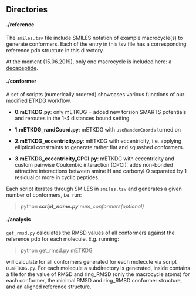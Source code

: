 
## Directories
#### ./reference
The `smiles.tsv` file include SMILES notation of example macrocycle(s) to generate conformers. Each of the entry in this tsv file has a corresponding reference pdb structure in this directory.

At the moment (15.06.2019), only one macrocycle is included here: a [decapeptide](https://pubs.acs.org/doi/10.1021/acs.jcim.8b00485).

#### ./conformer
A set of scripts (numerically ordered) showcases various functions of our modified ETKDG workflow.

- **0.mETKDG.py**: only mETKDG = added new torsion SMARTS potentials and reroutes in the 1-4 distances bound setting

- **1.mETKDG_randCoord.py**: mETKDG with `useRandomCoords` turned on

- **2.mETKDG_eccentricity.py**: mETKDG with eccentricity, i.e. applying elliptical constraints to generate rather flat and squashed conformers.

- **3.mETKDG_eccentricity_CPCI.py**: mETKDG with eccentricity and custom pairwise Coulombic interaction (CPCI): adds non-bonded attractive interactions between amine H and carbonyl O separated by 1 residual or more in cyclic peptides.


Each script iterates through SMILES in `smiles.tsv` and generates a given number of conformers, i.e. run:
> python ***script_name.py***  *num_conformers(optional)*

#### ./analysis
`get_rmsd.py` calculates the RMSD values of all conformers against the reference pdb for each molecule. E.g. running:
> python get_rmsd.py mETKDG

will calculate for all conformers generated for each molecule via script `0.mETKDG.py`. For each molecule a subdirectory is generated, inside contains a file for the value of RMSD and ring_RMSD (only the macrocycle atoms) for each conformer, the minimal RMSD and ring_RMSD conformer structure, and an aligned reference structure.
